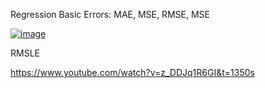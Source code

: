
Regression Basic Errors: MAE, MSE, RMSE, MSE 

[![image](https://github.com/user-attachments/assets/0ab81b75-5419-47a2-a6f5-86f899a63d7d)](https://www.youtube.com/watch?v=KzHJXdFJSIQ)

RMSLE

https://www.youtube.com/watch?v=z_DDJq1R6GI&t=1350s
